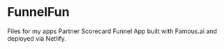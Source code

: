 # FunnelFun
Files for my apps
Partner Scorecard Funnel App built with Famous.ai and deployed via Netlify.
